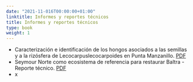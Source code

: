```yaml
---
date: "2021-11-016T00:00:00+01:00"
linktitle: Informes y reportes técnicos
title: Informes y reportes técnicos
type: book
weight: 1
---
```

<ul>
<li>Caracterización e identificación de los hongos asociados a
las semillas y a la rizósfera de Lecocarpuslecocarpoides en Punta Manzanillo. <a href="/resources/gv2050_bibliopublicada/informe_hongos.pdf">PDF</a>
<li>Seymour Norte como ecosistema de referencia para restaurar Baltra - Reporte técnico. <a href="/resources/gv2050_bibliopublicada/reporte_seymour.pdf">PDF</a>
<li>x